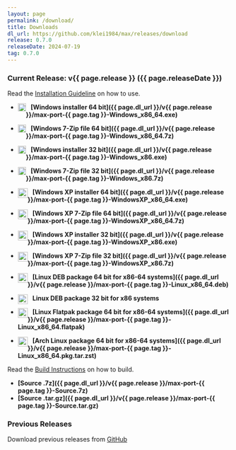 ```yaml
---
layout: page
permalink: /download/
title: Downloads
dl_url: https://github.com/klei1984/max/releases/download
release: 0.7.0
releaseDate: 2024-07-19
tag: 0.7.0
---
```


### Current Release: v{{ page.release }} ({{ page.releaseDate }})

Read the [Installation Guideline](https://klei1984.github.io/max/install/) on how to use.

- <img style="float: left" src="{{ site.baseurl }}/assets/images/windows.svg" width="18px" height="18px"/> &ensp; **[Windows installer 64 bit]({{ page.dl_url }}/v{{ page.release }}/max-port-{{ page.tag }}-Windows_x86_64.exe)**
- <img style="float: left" src="{{ site.baseurl }}/assets/images/windows.svg" width="18px" height="18px"/> &ensp; **[Windows 7-Zip file 64 bit]({{ page.dl_url }}/v{{ page.release }}/max-port-{{ page.tag }}-Windows_x86_64.7z)**
- <img style="float: left" src="{{ site.baseurl }}/assets/images/windows.svg" width="18px" height="18px"/> &ensp; **[Windows installer 32 bit]({{ page.dl_url }}/v{{ page.release }}/max-port-{{ page.tag }}-Windows_x86.exe)**
- <img style="float: left" src="{{ site.baseurl }}/assets/images/windows.svg" width="18px" height="18px"/> &ensp; **[Windows 7-Zip file 32 bit]({{ page.dl_url }}/v{{ page.release }}/max-port-{{ page.tag }}-Windows_x86.7z)**

- <img style="float: left" src="{{ site.baseurl }}/assets/images/windows_xp.svg" width="22px" height="22px"/> &ensp; **[Windows XP installer 64 bit]({{ page.dl_url }}/v{{ page.release }}/max-port-{{ page.tag }}-WindowsXP_x86_64.exe)**
- <img style="float: left" src="{{ site.baseurl }}/assets/images/windows_xp.svg" width="22px" height="22px"/> &ensp; **[Windows XP 7-Zip file 64 bit]({{ page.dl_url }}/v{{ page.release }}/max-port-{{ page.tag }}-WindowsXP_x86_64.7z)**
- <img style="float: left" src="{{ site.baseurl }}/assets/images/windows_xp.svg" width="22px" height="22px"/> &ensp; **[Windows XP installer 32 bit]({{ page.dl_url }}/v{{ page.release }}/max-port-{{ page.tag }}-WindowsXP_x86.exe)**
- <img style="float: left" src="{{ site.baseurl }}/assets/images/windows_xp.svg" width="22px" height="22px"/> &ensp; **[Windows XP 7-Zip file 32 bit]({{ page.dl_url }}/v{{ page.release }}/max-port-{{ page.tag }}-WindowsXP_x86.7z)**

- <img style="float: left" src="{{ site.baseurl }}/assets/images/linux.svg" width="22px" height="22px"/> &ensp; **[Linux DEB package 64 bit for x86-64 systems]({{ page.dl_url }}/v{{ page.release }}/max-port-{{ page.tag }}-Linux_x86_64.deb)**
- <img style="float: left" src="{{ site.baseurl }}/assets/images/linux.svg" width="22px" height="22px"/> &ensp; **Linux DEB package 32 bit for x86 systems**

- <img style="float: left" src="{{ site.baseurl }}/assets/images/flatpak.svg" width="22px" height="22px"/> &ensp; **[Linux Flatpak package 64 bit for x86-64 systems]({{ page.dl_url }}/v{{ page.release }}/max-port-{{ page.tag }}-Linux_x86_64.flatpak)**

- <img style="float: left" src="{{ site.baseurl }}/assets/images/arch_linux.svg" width="22px" height="22px"/> &ensp; **[Arch Linux package 64 bit for x86-64 systems]({{ page.dl_url }}/v{{ page.release }}/max-port-{{ page.tag }}-Linux_x86_64.pkg.tar.zst)**

Read the [Build Instructions](https://klei1984.github.io/max/build/) on how to build.

- **[Source .7z]({{ page.dl_url }}/v{{ page.release }}/max-port-{{ page.tag }}-Source.7z)**
- **[Source .tar.gz]({{ page.dl_url }}/v{{ page.release }}/max-port-{{ page.tag }}-Source.tar.gz)**

### Previous Releases

Download previous releases from [GitHub](https://github.com/klei1984/max/releases)
